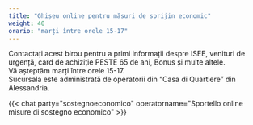 ```yaml
---
title: "Ghișeu online pentru măsuri de sprijin economic"
weight: 40
orario: "marți între orele 15-17"
---
```


Contactați acest birou pentru a primi informații despre ISEE, venituri de urgență, card de achiziție PESTE 65 de ani, Bonus și multe altele.  
Vă așteptăm marți între orele 15-17.  
Sucursala este administrată de operatorii din “Casa di Quartiere” din Alessandria.

{{< chat party="sostegnoeconomico" operatorname="Sportello online misure di sostegno economico" >}}
